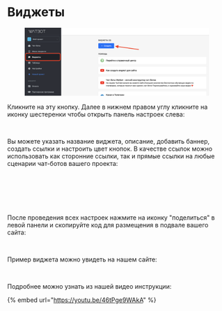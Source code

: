 # Виджеты



<figure><img src=".gitbook/assets/image (3).png" alt=""><figcaption></figcaption></figure>

Кликните на эту кнопку. Далее в нижнем правом углу кликните на иконку шестеренки чтобы открыть панель настроек слева:

<figure><img src=".gitbook/assets/ш3.jpg" alt=""><figcaption></figcaption></figure>

Вы можете указать название виджета, описание, добавить баннер, создать ссылки и настроить цвет кнопок. В качестве ссылок можно использовать как сторонние ссылки, так и прямые ссылки на любые сценарии чат-ботов вашего проекта:

<figure><img src=".gitbook/assets/ш4.jpg" alt=""><figcaption></figcaption></figure>

<figure><img src=".gitbook/assets/ш5.jpg" alt=""><figcaption></figcaption></figure>

<figure><img src=".gitbook/assets/ш6.jpg" alt=""><figcaption></figcaption></figure>

После проведения всех настроек нажмите на иконку "поделиться" в левой панели и скопируйте код для размещения в подвале вашего сайта:

<figure><img src=".gitbook/assets/ш7.jpg" alt=""><figcaption></figcaption></figure>

Пример виджета можно увидеть на нашем сайте:

<figure><img src=".gitbook/assets/ш8.jpg" alt=""><figcaption></figcaption></figure>

Подробнее можно узнать из нашей видео инструкции:

{% embed url="https://youtu.be/46tPge9WAkA" %}
